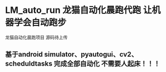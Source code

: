 # LM_auto_run 龙猫自动化晨跑代跑 让机器学会自动跑步
龙猫自动化晨跑项目 源码待上传
## 基于android simulator、pyautogui、cv2、scheduldtasks 完成全部自动化 不需要人起床！！！
